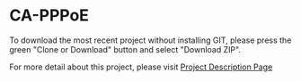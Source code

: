 # CA-PPPoE

To download the most recent project without installing GIT, please press the green "Clone or Download" button and select "Download ZIP".

For more detail about this project, please visit <a href="http://tibbo.com/programmable/applications/network/pppoe.html" target="_blank">Project Description Page</a>
